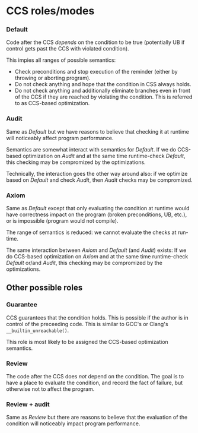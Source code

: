 CCS roles/modes
===============


### Default

Code after the CCS *depends* on the condition to be true (potentially UB if control gets past the CCS with violated condition).

This impies all ranges of possible semantics:
* Check preconditions and stop execution of the reminder (either by throwing or aborting program).
* Do not check anything and hope that the condition in CSS always holds.
* Do not check anything and additionally eliminate branches even in front of the CCS if they are reached by violating the condition. This is referred to as CCS-based optimization.


### Audit

Same as *Default* but we have reasons to believe that checking it at runtime will noticeably affect program performance.

Semantics are somewhat interact with semantics for *Default*. If we do CCS-based optimization on *Audit* and at the same time runtime-check *Default*, this checking may be compromized by the optimizations.

Technically, the interaction goes the other way around also: if we optimize based on *Default* and check *Audit*, then *Audit* checks may be compromized.


### Axiom

Same as *Default* except that only evaluating the condition at runtime would have correctness impact on the program 
(broken preconditions, UB, etc.), or is impossible (program would not compile). 

The range of semantics is reduced: we cannot evaluate the checks at run-time.

The same interaction between *Axiom* and *Default* (and *Audit*) exists: If we do CCS-based optimization on *Axiom* and at the same time runtime-check *Default* or/and *Audit*, this checking may be compromized by the optimizations.


Other possible roles
--------------------


### Guarantee

CCS guarantees that the condition holds. This is possible if the author is in control of the preceeding code. This is similar to GCC's or Clang's `__builtin_unreachable()`.

This role is most likely to be assigned the CCS-based optimization semantics.


### Review

The code after the CCS does *not* depend on the condition. The goal is to have a place to evaluate the condition, and record the fact of failure, but otherwise not to affect the program.


### Review + audit

Same as *Review* but there are reasons to believe that the evaluation of the condition will noticeably impact program performance.
